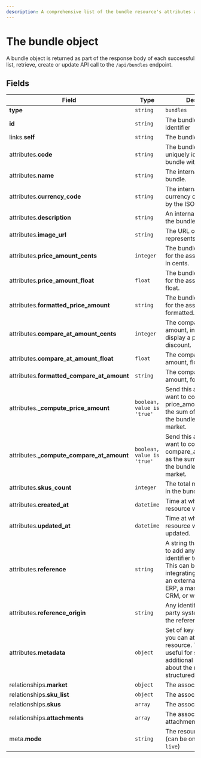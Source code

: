 ```yaml
---
description: A comprehensive list of the bundle resource's attributes and relationships
---
```


# The bundle object

A bundle object is returned as part of the response body of each successful list, retrieve, create or update API call to the `/api/bundles` endpoint.

## Fields

| Field          | Type     | Description                                  |
| -------------- | -------- | -------------------------------------------- |
| **type**       | `string` | `bundles`                        |
| **id**         | `string` | The bundle unique identifier  |
| links.**self** | `string` | The bundle endpoint URL       |
| attributes.**code** | `string` | The bundle code, that uniquely identifies the bundle within the market. |
| attributes.**name** | `string` | The internal name of the bundle. |
| attributes.**currency_code** | `string` | The international 3-letter currency code as defined by the ISO 4217 standard. |
| attributes.**description** | `string` | An internal description of the bundle. |
| attributes.**image_url** | `string` | The URL of an image that represents the bundle. |
| attributes.**price_amount_cents** | `integer` | The bundle price amount for the associated market, in cents. |
| attributes.**price_amount_float** | `float` | The bundle price amount for the associated market, float. |
| attributes.**formatted_price_amount** | `string` | The bundle price amount for the associated market, formatted. |
| attributes.**compare_at_amount_cents** | `integer` | The compared price amount, in cents. Useful to display a percentage discount. |
| attributes.**compare_at_amount_float** | `float` | The compared price amount, float. |
| attributes.**formatted_compare_at_amount** | `string` | The compared price amount, formatted. |
| attributes.**_compute_price_amount** | `boolean, value is 'true'` | Send this attribute if you want to compute the price_amount_cents as the sum of the prices of the bundle SKUs for the market. |
| attributes.**_compute_compare_at_amount** | `boolean, value is 'true'` | Send this attribute if you want to compute the compare_at_amount_cents as the sum of the prices of the bundle SKUs for the market. |
| attributes.**skus_count** | `integer` | The total number of SKUs in the bundle. |
| attributes.**created_at** | `datetime` | Time at which the resource was created. |
| attributes.**updated_at** | `datetime` | Time at which the resource was last updated. |
| attributes.**reference** | `string` | A string that you can use to add any external identifier to the resource. This can be useful for integrating the resource to an external system, like an ERP, a marketing tool, a CRM, or whatever. |
| attributes.**reference_origin** | `string` | Any identifier of the third party system that defines the reference code |
| attributes.**metadata** | `object` | Set of key-value pairs that you can attach to the resource. This can be useful for storing additional information about the resource in a structured format. |
| relationships.**market** | `object` | The associated market. |
| relationships.**sku_list** | `object` | The associated SKU list. |
| relationships.**skus** | `array` | The associated SKUs. |
| relationships.**attachments** | `array` | The associated attachments. |
| meta.**mode** | `string` | The resource environment \(can be one of `test` or `live`\) |

